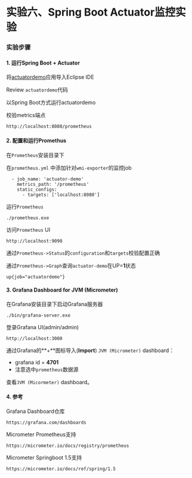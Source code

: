 实验六、Spring Boot Actuator监控实验
======

### 实验步骤

#### 1. 运行Spring Boot + Actuator

将[actuatordemo](actuatordemo)应用导入Eclipse IDE

Review `actuatordemo`代码

以Spring Boot方式运行actuatordemo

校验metrics端点

```
http://localhost:8080/prometheus
```

#### 2. 配置和运行Promethus

在`Prometheus`安装目录下

在`prometheus.yml` 中添加针对`wmi-exporter`的监控job

```
  - job_name: 'actuator-demo'
    metrics_path: '/prometheus'
    static_configs:
      - targets: ['localhost:8080']
```

运行`Prometheus`

```
./prometheus.exe
```

访问`Prometheus` UI

```
http://localhost:9090
```

通过`Prometheus->Status`的`configuration`和`targets`校验配置正确

通过`Prometheus->Graph`查询`actuator-demo`在UP=**1**状态

```
up{job="actuatordemo"}
```

#### 3. Grafana Dashboard for JVM (Micrometer)

在Grafana安装目录下启动Grafana服务器

```
./bin/grafana-server.exe
```

登录Grafana UI(admin/admin)

```
http://localhost:3000
```

通过Grafana的**+**图标导入(**Import**) `JVM (Micrometer)` dashboard：

* grafana id = **4701**
* 注意选中`prometheus`数据源

查看`JVM (Micormeter)` dashboard。

#### 4. 参考

Grafana Dashboard仓库

```
https://grafana.com/dashboards
```

Micrometer Prometheus支持

```
https://micrometer.io/docs/registry/prometheus
```

Micrometer Springboot 1.5支持

```
https://micrometer.io/docs/ref/spring/1.5
```
